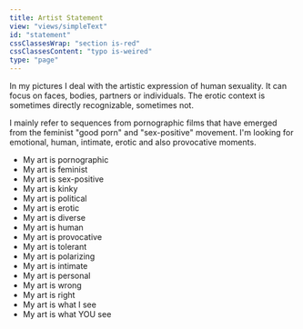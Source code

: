 ```yaml
---
title: Artist Statement
view: "views/simpleText"
id: "statement"
cssClassesWrap: "section is-red"
cssClassesContent: "typo is-weired"
type: "page"
---
```


In my pictures I deal with the artistic expression of human sexuality. It can focus on faces, bodies, partners or individuals. The erotic context is sometimes directly recognizable, sometimes not.

I mainly refer to sequences from pornographic films that have emerged from the feminist "good porn" and "sex-positive" movement. I'm looking for emotional, human, intimate, erotic and also provocative moments.

- My art is pornographic
- My art is feminist
- My art is sex-positive
- My art is kinky
- My art is political
- My art is erotic
- My art is diverse
- My art is human
- My art is provocative
- My art is tolerant
- My art is polarizing
- My art is intimate
- My art is personal
- My art is wrong
- My art is right
- My art is what I see
- My art is what YOU see
